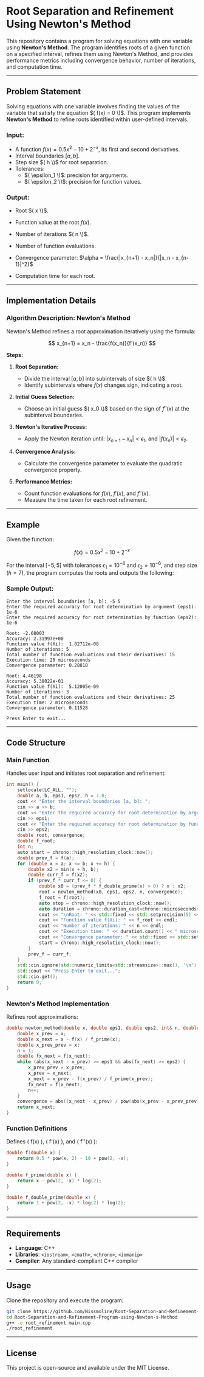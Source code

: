 # Root Separation and Refinement Using Newton's Method

This repository contains a program for solving equations with one variable using **Newton's Method**. The program identifies roots of a given function on a specified interval, refines them using Newton's Method, and provides performance metrics including convergence behavior, number of iterations, and computation time.

---

## Problem Statement

Solving equations with one variable involves finding the values of the variable that satisfy the equation $( f(x) = 0 \)$. This program implements **Newton's Method** to refine roots identified within user-defined intervals.

### Input:
- A function $f(x) = 0.5x^2 - 10 + 2^{-x}$, its first and second derivatives.
- Interval boundaries $[a, b]$.
- Step size $( h \)$ for root separation.
- Tolerances:
  - $( \epsilon_1 \)$: precision for arguments.
  - $( \epsilon_2 \)$: precision for function values.

### Output:
- Root $( x \)$.
- Function value at the root $f(x)$.
- Number of iterations $( n \)$.
- Number of function evaluations.
- Convergence parameter: $\alpha = \frac{|x_{n+1} - x_n|}{|x_n - x_{n-1}|^2}$
  
- Computation time for each root.

---

## Implementation Details

### Algorithm Description: Newton's Method

Newton's Method refines a root approximation iteratively using the formula:

$$
x_{n+1} = x_n - \frac{f(x_n)}{f'(x_n)}
$$

**Steps:**

1. **Root Separation:**
   - Divide the interval $[a, b]$ into subintervals of size $( h \)$.
   - Identify subintervals where $f(x)$ changes sign, indicating a root.

2. **Initial Guess Selection:**
   - Choose an initial guess $( x_0 \)$ based on the sign of $f''(x)$ at the subinterval boundaries.

3. **Newton's Iterative Process:**
   - Apply the Newton iteration until:
     $|x_{n+1} - x_n| < \epsilon_1$, and
     $|f(x_n)| < \epsilon_2$.

4. **Convergence Analysis:**
   - Calculate the convergence parameter to evaluate the quadratic convergence property.

5. **Performance Metrics:**
   - Count function evaluations for $f(x)$, $f'(x)$, and $f''(x)$.
   - Measure the time taken for each root refinement.

---

## Example

Given the function:

$$
f(x) = 0.5x^2 - 10 + 2^{-x}
$$

For the interval $[-5, 5]$ with tolerances $\epsilon_1 = 10^{-6}$ and $\epsilon_2 = 10^{-6}$, and step size $( h = 7)$, the program computes the roots and outputs the following:

### Sample Output:
```
Enter the interval boundaries [a, b]: -5 5
Enter the required accuracy for root determination by argument (eps1): 1e-6
Enter the required accuracy for root determination by function (eps2): 1e-6

Root: -2.68003
Accuracy: 2.31997e+00
Function value f(Xi):  1.82712e-08
Number of iterations: 5
Total number of function evaluations and their derivatives: 15
Execution time: 20 microseconds
Convergence parameter: 0.28818

Root: 4.46198
Accuracy: 5.38022e-01
Function value f(Xi):  5.12005e-09
Number of iterations: 3
Total number of function evaluations and their derivatives: 25
Execution time: 2 microseconds
Convergence parameter: 0.11528

Press Enter to exit...
```

---

## Code Structure

### Main Function
Handles user input and initiates root separation and refinement:
```cpp
int main() {
    setlocale(LC_ALL, "");
    double a, b, eps1, eps2, h = 7.0;
    cout << "Enter the interval boundaries [a, b]: ";
    cin >> a >> b;
    cout << "Enter the required accuracy for root determination by argument (eps1): ";
    cin >> eps1;
    cout << "Enter the required accuracy for root determination by function (eps2): ";
    cin >> eps2;
    double root, convergence;
    double f_root;
    int n;
    auto start = chrono::high_resolution_clock::now();
    double prev_f = f(a);
    for (double x = a; x <= b; x += h) {
        double x2 = min(x + h, b);
        double curr_f = f(x2);
        if (prev_f * curr_f <= 0) {
            double x0 = (prev_f * f_double_prime(x) > 0) ? x : x2;
            root = newton_method(x0, eps1, eps2, n, convergence);
            f_root = f(root);
            auto stop = chrono::high_resolution_clock::now();
            auto duration = chrono::duration_cast<chrono::microseconds>(stop - start);
            cout << "\nRoot: " << std::fixed << std::setprecision(5) << root << endl;
            cout << "Function value f(Xi): " << f_root << endl;
            cout << "Number of iterations: " << n << endl;
            cout << "Execution time: " << duration.count() << " microseconds" << endl;
            cout << "Convergence parameter: " << std::fixed << std::setprecision(5) << convergence << endl;
            start = chrono::high_resolution_clock::now();
        }
        prev_f = curr_f;
    }
    std::cin.ignore(std::numeric_limits<std::streamsize>::max(), '\n');
    std::cout << "Press Enter to exit...";
    std::cin.get();
    return 0;
}
```

### Newton's Method Implementation
Refines root approximations:
```cpp
double newton_method(double x, double eps1, double eps2, int& n, double& convergence) {
    double x_prev = x;
    double x_next = x - f(x) / f_prime(x);
    double x_prev_prev = x;
    n = 1;
    double fx_next = f(x_next);
    while (abs(x_next - x_prev) >= eps1 && abs(fx_next) >= eps2) {
        x_prev_prev = x_prev;
        x_prev = x_next;
        x_next = x_prev - f(x_prev) / f_prime(x_prev);
        fx_next = f(x_next);
        n++;
    }
    convergence = abs((x_next - x_prev) / pow(abs(x_prev - x_prev_prev), 2));
    return x_next;
}
```

### Function Definitions
Defines \( f(x) \), \( f'(x) \), and \( f''(x) \):
```cpp
double f(double x) {
    return 0.5 * pow(x, 2) - 10 + pow(2, -x);
}

double f_prime(double x) {
    return x - pow(2, -x) * log(2);
}

double f_double_prime(double x) {
    return 1 + pow(2, -x) * log(2) * log(2);
}
```

---

## Requirements
- **Language**: C++
- **Libraries**: `<iostream>`, `<cmath>`, `<chrono>`, `<iomanip>`
- **Compiler**: Any standard-compliant C++ compiler

---

## Usage
Clone the repository and execute the program:
```bash
git clone https://github.com/Nissmoline/Root-Separation-and-Refinement-Program-using-Newton-s-Method.git
cd Root-Separation-and-Refinement-Program-using-Newton-s-Method
g++ -o root_refinement main.cpp
./root_refinement
```

---

## License
This project is open-source and available under the MIT License.
